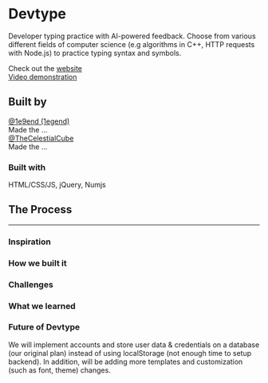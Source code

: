 # Devtype
Developer typing practice with AI-powered feedback. Choose from various different fields of computer science (e.g algorithms in C++, HTTP requests with Node.js) to practice typing syntax and symbols.

Check out the [website](https://1e9end.github.io/devtype) <br />
[Video demonstration]()
## Built by
[@1e9end (1egend)](https://github.com/1e9end) <br />
Made the ...
<br />
[@TheCelestialCube](https://github.com/TheCelestialCube) <br/>
Made the ...

### Built with
HTML/CSS/JS, jQuery, Numjs

## The Process
---
### Inspiration

### How we built it

### Challenges

### What we learned

### Future of Devtype
We will implement accounts and store user data & credentials on a database (our original plan) instead of using localStorage (not enough time to setup backend).
In addition, will be adding more templates and customization (such as font, theme) changes. 

